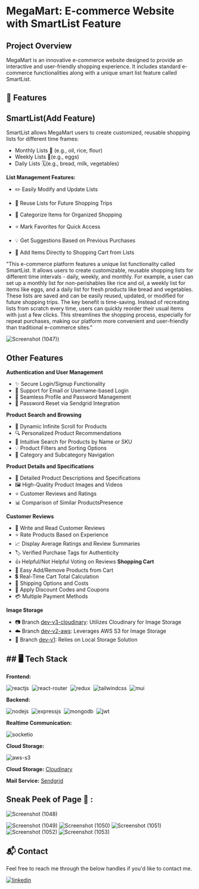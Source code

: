 
# MegaMart: E-commerce Website with SmartList Feature


## Project Overview
MegaMart is an innovative e-commerce website designed to provide an interactive and user-friendly shopping experience. It includes standard e-commerce functionalities along with a unique smart list feature called SmartList.
## 🚀 Features

## SmartList(Add Feature)
 SmartList allows MegaMart users to create customized, reusable shopping lists for different time frames:

- Monthly Lists 📅 (e.g., oil, rice, flour)
- Weekly Lists 📆(e.g., eggs)
- Daily Lists 🗓️(e.g., bread, milk, vegetables)

**List Management Features:**
- ✏️ Easily Modify and Update Lists
- 🔄 Reuse Lists for Future Shopping Trips
- 📑 Categorize Items for Organized Shopping
- ⭐ Mark Favorites for Quick Access

- 💡 Get Suggestions Based on Previous Purchases
- 🛒 Add Items Directly to Shopping Cart from Lists

"This e-commerce platform features a unique list functionality called SmartList. It allows users to create customizable, reusable shopping lists for different time intervals - daily, weekly, and monthly.
For example, a user can set up a monthly list for non-perishables like rice and oil, a weekly list for items like eggs, and a daily list for fresh products like bread and vegetables. These lists are saved and can be easily reused, updated, or modified for future shopping trips.
The key benefit is time-saving. Instead of recreating lists from scratch every time, users can quickly reorder their usual items with just a few clicks. This streamlines the shopping process, especially for repeat purchases, making our platform more convenient and user-friendly than traditional e-commerce sites."



![Screenshot (1047)](https://github.com/user-attachments/assets/ccd4cf91-5bf7-4ce8-b43c-9bf4b2a95b3e))



## Other Features

**Authentication and User Management**
- ✨ Secure Login/Signup Functionality
- 🚪 Support for Email or Username-based Login
- 🔐 Seamless Profile and Password Management
- 🔄 Password Reset via Sendgrid Integration

**Product Search and Browsing**
- 📜 Dynamic Infinite Scroll for Products
- 🔍 Personalized Product Recommendations
- 🔎 Intuitive Search for Products by Name or SKU
- 💡 Product Filters and Sorting Options
- 🔖 Category and Subcategory Navigation


**Product Details and Specifications**
- 📑 Detailed Product Descriptions and Specifications
- 🖼️ High-Quality Product Images and Videos
- ⭐ Customer Reviews and Ratings
- 📊 Comparison of Similar ProductsPresence

**Customer Reviews**
- 💬 Write and Read Customer Reviews
- ⭐ Rate Products Based on Experience
- 📈 Display Average Ratings and Review Summaries
- 🏷️ Verified Purchase Tags for Authenticity
- 👍 Helpful/Not Helpful Voting on Reviews
**Shopping Cart**
- 🛒 Easy Add/Remove Products from Cart
- 💲 Real-Time Cart Total Calculation
- 🚚 Shipping Options and Costs
- 🎁 Apply Discount Codes and Coupons
- 💳 Multiple Payment Methods


**Image Storage**
- 📷 Branch [dev-v3-cloudinary](https://github.com/Priya-Rathor/MegaMart-Ecommerce-website): Utilizes Cloudinary for Image Storage
- ☁️ Branch [dev-v2-aws](https://github.com/Priya-Rathor/MegaMart-Ecommerce-website): Leverages AWS S3 for Image Storage
- 💾 Branch [dev-v1](https://github.com/Priya-Rathor/MegaMart-Ecommerce-website): Relies on Local Storage Solution
## ## 🖥️ Tech Stack

**Frontend:**

![reactjs](https://img.shields.io/badge/React-20232A?style=for-the-badge&logo=react&logoColor=61DAFB)&nbsp;
![react-router](https://img.shields.io/badge/React_Router-CA4245?style=for-the-badge&logo=react-router&logoColor=white)&nbsp;
![redux](https://img.shields.io/badge/Redux-593D88?style=for-the-badge&logo=redux&logoColor=white)&nbsp;
![tailwindcss](https://img.shields.io/badge/Tailwind_CSS-38B2AC?style=for-the-badge&logo=tailwind-css&logoColor=white)&nbsp;
![mui](https://img.shields.io/badge/Material--UI-0081CB?style=for-the-badge&logo=material-ui&logoColor=white)&nbsp;


**Backend:**

![nodejs](https://img.shields.io/badge/Node.js-43853D?style=for-the-badge&logo=node.js&logoColor=white)&nbsp;
![expressjs](https://img.shields.io/badge/Express.js-000000?style=for-the-badge&logo=express&logoColor=white)&nbsp;
![mongodb](https://img.shields.io/badge/MongoDB-4EA94B?style=for-the-badge&logo=mongodb&logoColor=white)&nbsp;
![jwt](	https://img.shields.io/badge/JWT-000000?style=for-the-badge&logo=JSON%20web%20tokens&logoColor=white)&nbsp;


**Realtime Communication:**

![socketio](https://img.shields.io/badge/Socket.io-010101?&style=for-the-badge&logo=Socket.io&logoColor=white)

**Cloud Storage:**

![aws-s3](https://img.shields.io/badge/Amazon_AWS-FF9900?style=for-the-badge&logo=amazonaws&logoColor=white)

**Cloud Storage:** [Cloudinary](https://cloudinary.com/)

**Mail Service:** [Sendgrid](https://sendgrid.com/)
##  Sneak Peek of Page 🙈 :

![Screenshot (1048)](https://github.com/user-attachments/assets/eb860f17-2c58-4cfa-b3a8-c8e87aefd000)

![Screenshot (1049)](https://github.com/user-attachments/assets/012d984b-d417-4d01-9078-6f267caf31c1)
![Screenshot (1050)](https://github.com/user-attachments/assets/f96f164c-4e05-46cb-9ec3-7d81b1993d70)
![Screenshot (1051)](https://github.com/user-attachments/assets/003d94eb-b9f8-4c2b-82c4-a2fc62e85ad6)
![Screenshot (1052)](https://github.com/user-attachments/assets/af07ddee-604c-4ae6-990e-36db3d5027b6)
![Screenshot (1053)](https://github.com/user-attachments/assets/4667d949-0bd1-4c38-aa93-a19ed03dbf69)






## 📬 Contact

Feel free to reach me through the below handles if you'd like to contact me.

[![linkedin](https://img.shields.io/badge/LinkedIn-0077B5?style=for-the-badge&logo=linkedin&logoColor=white)](https://www.linkedin.com/in/priya-rathor-287a19250/)

